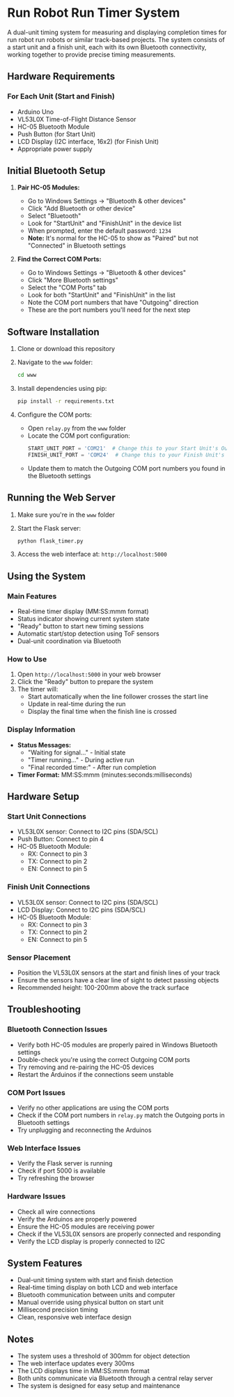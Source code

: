 # Run Robot Run Timer System

A dual-unit timing system for measuring and displaying completion times for run robot run robots or similar track-based projects. The system consists of a start unit and a finish unit, each with its own Bluetooth connectivity, working together to provide precise timing measurements.

## Hardware Requirements

### For Each Unit (Start and Finish)
- Arduino Uno
- VL53L0X Time-of-Flight Distance Sensor
- HC-05 Bluetooth Module
- Push Button (for Start Unit)
- LCD Display (I2C interface, 16x2) (for Finish Unit)
- Appropriate power supply

## Initial Bluetooth Setup

1. **Pair HC-05 Modules:**

   - Go to Windows Settings → "Bluetooth & other devices"
   - Click "Add Bluetooth or other device"
   - Select "Bluetooth"
   - Look for "StartUnit" and "FinishUnit" in the device list
   - When prompted, enter the default password: `1234`
   - **Note:** It's normal for the HC-05 to show as "Paired" but not "Connected" in Bluetooth settings

2. **Find the Correct COM Ports:**
   - Go to Windows Settings → "Bluetooth & other devices"
   - Click "More Bluetooth settings"
   - Select the "COM Ports" tab
   - Look for both "StartUnit" and "FinishUnit" in the list
   - Note the COM port numbers that have "Outgoing" direction
   - These are the port numbers you'll need for the next step

## Software Installation

1. Clone or download this repository

2. Navigate to the `www` folder:

   ```bash
   cd www
   ```

3. Install dependencies using pip:

   ```bash
   pip install -r requirements.txt
   ```

4. Configure the COM ports:
   - Open `relay.py` from the `www` folder
   - Locate the COM port configuration:
     ```python
     START_UNIT_PORT = 'COM21'  # Change this to your Start Unit's Outgoing COM port
     FINISH_UNIT_PORT = 'COM24'  # Change this to your Finish Unit's Outgoing COM port
     ```
   - Update them to match the Outgoing COM port numbers you found in the Bluetooth settings

## Running the Web Server

1. Make sure you're in the `www` folder

2. Start the Flask server:

   ```bash
   python flask_timer.py
   ```

3. Access the web interface at: `http://localhost:5000`

## Using the System

### Main Features

- Real-time timer display (MM:SS:mmm format)
- Status indicator showing current system state
- "Ready" button to start new timing sessions
- Automatic start/stop detection using ToF sensors
- Dual-unit coordination via Bluetooth

### How to Use

1. Open `http://localhost:5000` in your web browser
2. Click the "Ready" button to prepare the system
3. The timer will:
   - Start automatically when the line follower crosses the start line
   - Update in real-time during the run
   - Display the final time when the finish line is crossed

### Display Information

- **Status Messages:**
  - "Waiting for signal..." - Initial state
  - "Timer running..." - During active run
  - "Final recorded time:" - After run completion
- **Timer Format:** MM:SS:mmm (minutes:seconds:milliseconds)

## Hardware Setup

### Start Unit Connections
- VL53L0X sensor: Connect to I2C pins (SDA/SCL)
- Push Button: Connect to pin 4
- HC-05 Bluetooth Module:
  - RX: Connect to pin 3
  - TX: Connect to pin 2
  - EN: Connect to pin 5

### Finish Unit Connections
- VL53L0X sensor: Connect to I2C pins (SDA/SCL)
- LCD Display: Connect to I2C pins (SDA/SCL)
- HC-05 Bluetooth Module:
  - RX: Connect to pin 3
  - TX: Connect to pin 2
  - EN: Connect to pin 5

### Sensor Placement

- Position the VL53L0X sensors at the start and finish lines of your track
- Ensure the sensors have a clear line of sight to detect passing objects
- Recommended height: 100-200mm above the track surface

## Troubleshooting

### Bluetooth Connection Issues

- Verify both HC-05 modules are properly paired in Windows Bluetooth settings
- Double-check you're using the correct Outgoing COM ports
- Try removing and re-pairing the HC-05 devices
- Restart the Arduinos if the connections seem unstable

### COM Port Issues

- Verify no other applications are using the COM ports
- Check if the COM port numbers in `relay.py` match the Outgoing ports in Bluetooth settings
- Try unplugging and reconnecting the Arduinos

### Web Interface Issues

- Verify the Flask server is running
- Check if port 5000 is available
- Try refreshing the browser

### Hardware Issues

- Check all wire connections
- Verify the Arduinos are properly powered
- Ensure the HC-05 modules are receiving power
- Check if the VL53L0X sensors are properly connected and responding
- Verify the LCD display is properly connected to I2C

## System Features

- Dual-unit timing system with start and finish detection
- Real-time timing display on both LCD and web interface
- Bluetooth communication between units and computer
- Manual override using physical button on start unit
- Millisecond precision timing
- Clean, responsive web interface design

## Notes

- The system uses a threshold of 300mm for object detection
- The web interface updates every 300ms
- The LCD displays time in MM:SS:mmm format
- Both units communicate via Bluetooth through a central relay server
- The system is designed for easy setup and maintenance
